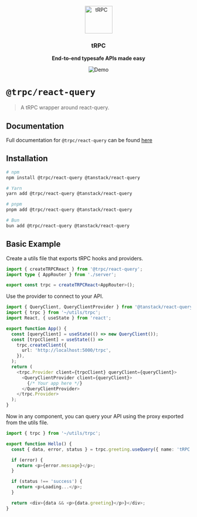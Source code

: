 <p align="center">
  <a href="https://trpc.io/"><img src="https://assets.trpc.io/icons/svgs/blue-bg-rounded.svg" alt="tRPC" height="75"/></a>
</p>

<h3 align="center">tRPC</h3>

<p align="center">
  <strong>End-to-end typesafe APIs made easy</strong>
</p>

<p align="center">
  <img src="https://assets.trpc.io/www/v10/v10-dark-landscape.gif" alt="Demo" />
</p>

# `@trpc/react-query`

> A tRPC wrapper around react-query.

## Documentation

Full documentation for `@trpc/react-query` can be found [here](https://trpc.io/docs/react-query)

## Installation

```bash
# npm
npm install @trpc/react-query @tanstack/react-query

# Yarn
yarn add @trpc/react-query @tanstack/react-query

# pnpm
pnpm add @trpc/react-query @tanstack/react-query

# Bun
bun add @trpc/react-query @tanstack/react-query
```

## Basic Example

Create a utils file that exports tRPC hooks and providers.

```ts
import { createTRPCReact } from '@trpc/react-query';
import type { AppRouter } from './server';

export const trpc = createTRPCReact<AppRouter>();
```

Use the provider to connect to your API.

```ts
import { QueryClient, QueryClientProvider } from '@tanstack/react-query';
import { trpc } from '~/utils/trpc';
import React, { useState } from 'react';

export function App() {
  const [queryClient] = useState(() => new QueryClient());
  const [trpcClient] = useState(() =>
    trpc.createClient({
      url: 'http://localhost:5000/trpc',
    }),
  );
  return (
    <trpc.Provider client={trpcClient} queryClient={queryClient}>
      <QueryClientProvider client={queryClient}>
        {/* Your app here */}
      </QueryClientProvider>
    </trpc.Provider>
  );
}
```

Now in any component, you can query your API using the proxy exported from the utils file.

```ts
import { trpc } from '~/utils/trpc';

export function Hello() {
  const { data, error, status } = trpc.greeting.useQuery({ name: 'tRPC' });

  if (error) {
    return <p>{error.message}</p>;
  }

  if (status !== 'success') {
    return <p>Loading...</p>;
  }

  return <div>{data && <p>{data.greeting}</p>}</div>;
}
```
